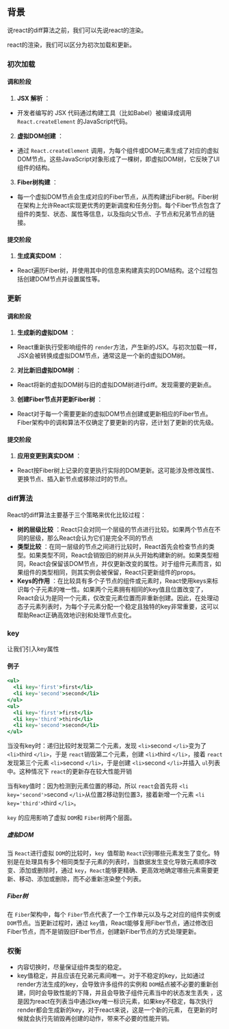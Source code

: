 ## 背景

说react的diff算法之前，我们可以先说react的渲染。

react的渲染，我们可以区分为初次加载和更新。

### 初次加载

#### 调和阶段

1. **JSX 解析** ：

* 开发者编写的 JSX 代码通过构建工具（比如Babel）被编译成调用 `React.createElement` 的JavaScript代码。

2. **虚拟DOM创建** ：

* 通过 `React.createElement` 调用，为每个组件或DOM元素生成了对应的虚拟DOM节点。这些JavaScript对象形成了一棵树，即虚拟DOM树，它反映了UI组件的结构。

3. **Fiber树构建** ：

* 每一个虚拟DOM节点会生成对应的Fiber节点，从而构建出Fiber树。Fiber树在架构上允许React实现更优秀的更新调度和任务分割。每个Fiber节点包含了组件的类型、状态、属性等信息，以及指向父节点、子节点和兄弟节点的链接。

#### 提交阶段

1. **生成真实DOM** ：

* React遍历Fiber树，并使用其中的信息来构建真实的DOM结构。这个过程包括创建DOM节点并设置属性等。

### 更新

#### 调和阶段

1. **生成新的虚拟DOM** ：

* React重新执行受影响组件的 `render`方法，产生新的JSX。与初次加载一样，JSX会被转换成虚拟DOM节点，通常这是一个新的虚拟DOM树。

2. **对比新旧虚拟DOM树** ：

* React将新的虚拟DOM树与旧的虚拟DOM树进行diff。发现需要的更新点。

3. **创建Fiber节点并更新Fiber树** ：

* React对于每一个需要更新的虚拟DOM节点创建或更新相应的Fiber节点。Fiber架构中的调和算法不仅确定了要更新的内容，还计划了更新的优先级。

#### 提交阶段

1. **应用变更到真实DOM** ：

* React按Fiber树上记录的变更执行实际的DOM更新。这可能涉及修改属性、更换节点、插入新节点或移除过时的节点。

### diff算法

React的diff算法主要基于三个策略来优化比较过程：

- **树的层级比较** ：React只会对同一个层级的节点进行比较。如果两个节点在不同的层级，那么React会认为它们是完全不同的节点
- **类型比较** ：在同一层级的节点之间进行比较时，React首先会检查节点的类型。如果类型不同，React会销毁旧的树并从头开始构建新的树。如果类型相同，React会保留该DOM节点，并仅更新改变的属性。对于组件元素而言，如果组件的类型相同，则其实例会被保留，React只更新组件的props。
- **Keys的作用** ：在比较具有多个子节点的组件或元素时，React使用keys来标识每个子元素的唯一性。如果两个元素拥有相同的key值且位置改变了，React会认为是同一个元素，仅改变元素位置而非重新创建。因此，在处理动态子元素列表时，为每个子元素分配一个稳定且独特的key非常重要，这可以帮助React正确高效地识别和处理节点变化。

### key

让我们引入key属性

#### 例子

```jsx
<ul>
  <li key='first'>first</li>
  <li key='second'>second</li>
</ul>
<ul>
  <li key='first'>first</li>
  <li key='third'>third</li>
  <li key='second'>second</li>
</ul>
```

当没有key时：递归比较时发现第二个元素，发现 `<li>`second `</li>`变为了 `<li>`third `</li>`，于是 `react`销毁第二个元素，创建 `<li>`third `</li>`，接着 `react`发现第三个元素 `<li>`second `</li>`，于是创建 `<li>`second `</li>`并插入 `ul`列表中。这种情况下 `react`的更新存在较大性能开销

当有key值时：因为检测到元素位置的移动，所以 `react`会首先将 `<li key='second'>`second `</li>`从位置2移动到位置3，接着新增一个元素 `<li key='third'>`third `</li>`。

`key` 的应用影响了虚拟 `DOM`和 `Fiber`树两个层面。

##### 虚拟DOM

当 `React`进行虚拟 `DOM`的比较时，`key `值帮助 `React`识别哪些元素发生了变化。特别是在处理具有多个相同类型子元素的列表时，当数据发生变化导致元素顺序改变、添加或删除时，通过 `key`，`React`能够更精确、更高效地确定哪些元素需要更新、移动、添加或删除，而不必重新渲染整个列表。

##### Fiber树

在 `Fiber`架构中，每个 `Fiber`节点代表了一个工作单元以及与之对应的组件实例或 `DOM`节点。当更新过程时，通过 `key`值，React能够复用Fiber节点，通过修改旧Fiber节点，而不是销毁旧Fiber节点，创建新Fiber节点的方式处理更新。

### 权衡

- 内容切换时，尽量保证组件类型的稳定。
- key值稳定，并且应该在兄弟元素间唯一。对于不稳定的key，比如通过render方法生成的key，会导致许多组件的实例和 `DOM`结点被不必要的重新创建，同时会导致性能的下降，并且会导致子组件元素当中的状态发生丢失 ，这是因为react在列表当中通过key唯一标识元素，如果key不稳定，每次执行render都会生成新的key，对于react来说，这是一个新的元素， 在更新的时候就会执行先销毁再创建的动作，带来不必要的性能开销。
